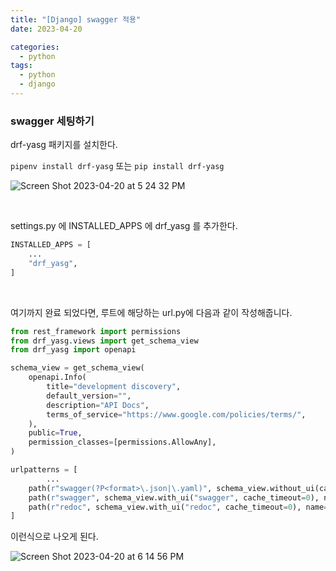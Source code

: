```yaml
---
title: "[Django] swagger 적용"
date: 2023-04-20

categories:
  - python
tags:
  - python
  - django
---
```


### swagger 세팅하기

drf-yasg 패키지를 설치한다.

`pipenv install drf-yasg` 또는 `pip install drf-yasg`

![Screen Shot 2023-04-20 at 5 24 32 PM](https://user-images.githubusercontent.com/47859845/233375416-9e673caf-41c3-4237-9f8f-4429137d3017.png)

<br>

settings.py 에 INSTALLED_APPS 에 drf_yasg 를 추가한다.

```python
INSTALLED_APPS = [
    ...
    "drf_yasg",
]
```

<br>

여기까지 완료 되었다면, 루트에 해당하는 url.py에 다음과 같이 작성해줍니다.

```python
from rest_framework import permissions
from drf_yasg.views import get_schema_view
from drf_yasg import openapi

schema_view = get_schema_view(
    openapi.Info(
        title="development discovery",
        default_version="",
        description="API Docs",
        terms_of_service="https://www.google.com/policies/terms/",
    ),
    public=True,
    permission_classes=[permissions.AllowAny],
)

urlpatterns = [
		...
    path(r"swagger(?P<format>\.json|\.yaml)", schema_view.without_ui(cache_timeout=0), name="schema-json"),
    path(r"swagger", schema_view.with_ui("swagger", cache_timeout=0), name="schema-swagger-ui"),
    path(r"redoc", schema_view.with_ui("redoc", cache_timeout=0), name="schema-redoc-v1"),
]
```

이런식으로 나오게 된다.

![Screen Shot 2023-04-20 at 6 14 56 PM](https://user-images.githubusercontent.com/47859845/233375568-a23a9203-3902-4e22-9d32-3ce5f5efe8c9.png)

<br>
<br>

